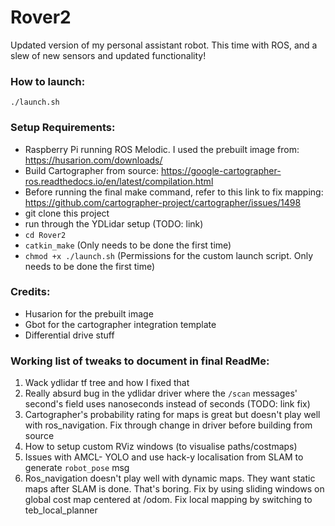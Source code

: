 # Rover2
Updated version of my personal assistant robot. This time with ROS, and a slew of new sensors and updated functionality!

### How to launch:
`./launch.sh`


### Setup Requirements:
* Raspberry Pi running ROS Melodic. I used the prebuilt image from: https://husarion.com/downloads/  
* Build Cartographer from source: https://google-cartographer-ros.readthedocs.io/en/latest/compilation.html  
* Before running the final make command, refer to this link to fix mapping: https://github.com/cartographer-project/cartographer/issues/1498  
* git clone this project  
* run through the YDLidar setup (TODO: link)  
* `cd Rover2`  
* `catkin_make` (Only needs to be done the first time)  
* `chmod +x ./launch.sh` (Permissions for the custom launch script. Only needs to be done the first time)  

### Credits:
* Husarion for the prebuilt image
* Gbot for the cartographer integration template
* Differential drive stuff

### Working list of tweaks to document in final ReadMe:
1. Wack ydlidar tf tree and how I fixed that
2. Really absurd bug in the ydlidar driver where the `/scan` messages' second's field uses nanoseconds instead of seconds (TODO: link fix)
3. Cartographer's probability rating for maps is great but doesn't play well with ros_navigation. Fix through change in driver before building from source
4. How to setup custom RViz windows (to visualise paths/costmaps)
5. Issues with AMCL- YOLO and use hack-y localisation from SLAM to generate `robot_pose` msg
6. Ros_navigation doesn't play well with dynamic maps. They want static maps after SLAM is done. That's boring. Fix by using sliding windows on global cost map centered at /odom. Fix local mapping by switching to teb_local_planner
